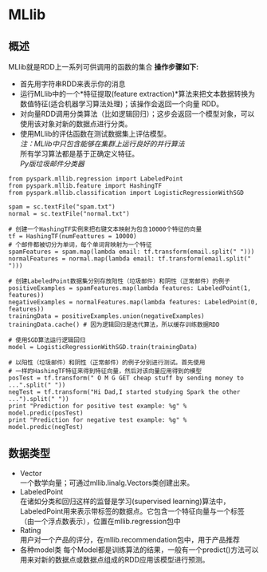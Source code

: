 # MLlib
## 概述
MLlib就是RDD上一系列可供调用的函数的集合
**操作步骤如下:**
* 首先用字符串RDD来表示你的消息  
* 运行MLlib中的一个*特征提取(feature extraction)*算法来把文本数据转换为数值特征(适合机器学习算法处理)；该操作会返回一个向量
  RDD。  
* 对向量RDD调用分类算法（比如逻辑回归）；这步会返回一个模型对象，可以使用该对象对新的数据点进行分类。  
* 使用MLlib的评估函数在测试数据集上评估模型。  
*注：MLlib中只包含能够在集群上运行良好的并行算法*  
所有学习算法都是基于正确定义特征。  
*Py版垃圾邮件分类器*
```
from pyspark.mllib.regression import LabeledPoint
from pyspark.mllib.feature import HashingTF
from pyspark.mllib.classification import LogisticRegressionWithSGD

spam = sc.textFile("spam.txt")
normal = sc.textFile("normal.txt")

# 创建一个HashingTF实例来把右键文本映射为包含10000个特征的向量
tf = HashingTF(numFeattures = 10000)
# 个邮件都被切分为单词，每个单词背映射为一个特征
spamFeatures = spam.map(lambda email: tf.transform(email.split(" ")))
normalFeatures = normal.map(lambda email: tf.transform(email.split(" ")))

# 创建LabeledPoint数据集分别存放阳性（垃圾邮件）和阴性（正常邮件）的例子
positiveExamples = spamFeatures.map(lambda features: LabeledPoint(1, features))
negativeExamples = normalFeatures.map(lambda features: LabeledPoint(0, features))
trainingData = positiveExamples.union(negativeExamples)
trainingData.cache() # 因为逻辑回归是迭代算法，所以缓存训练数据RDD

# 使用SGD算法运行逻辑回归
model = LogisticRegressionWithSGD.train(trainingData)

# 以阳性（垃圾邮件）和阴性（正常邮件）的例子分别进行测试。首先使用
# 一样的HashingTF特征来得到特征向量，然后对该向量应用得到的模型
posTest = tf.transform(" O M G GET cheap stuff by sending money to ...".split(" "))
negTest = tf.transform("Hi Dad,I started studying Spark the other ...").split(" "))
print "Prediction for positive test example: %g" % model.predic(posTest)
print "Prediction for negative test example: %g" % model.predic(negTest)
```
## 数据类型
* Vector  
  一个数学向量；可通过mllib.linalg.Vectors类创建出来。
* LabeledPoint  
  在诸如分类和回归这样的监督是学习(supervised learning)算法中，LabeledPoint用来表示带标签的数据点。它包含一个特征向量与一个标签
  （由一个浮点数表示），位置在mllib.regression包中
* Rating  
  用户对一个产品的评分，在mllib.recommendation包中，用于产品推荐  
* 各种model类
  每个Model都是训练算法的结果，一般有一个predict()方法可以用来对新的数据点或数据点组成的RDD应用该模型进行预测。
